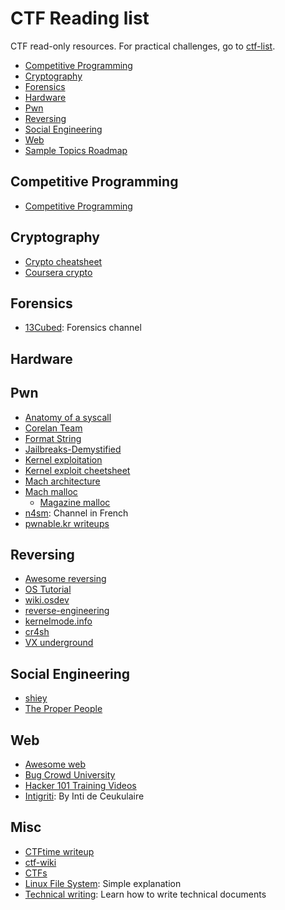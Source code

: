 # CTF Reading list 
CTF read-only resources. For practical challenges, go to [ctf-list](ctf-list.md). 

* [Competitive Programming](#code)
* [Cryptography](#pwn)
* [Forensics](#for)
* [Hardware](#hard)
* [Pwn](#pwn)
* [Reversing](#rev)
* [Social Engineering](#social)
* [Web](#web)
* [Sample Topics Roadmap](#roadmap)

<h2 id="code">Competitive Programming</h2>

* [Competitive Programming](https://cses.fi/book/book.pdf)

<h2 id="crypto">Cryptography</h2>

* [Crypto cheatsheet](https://pequalsnp-team.github.io/cheatsheet/crypto-101)
* [Coursera crypto](https://www.coursera.org/learn/crypto)

<h2 id="for">Forensics</h2>

* [13Cubed](https://www.youtube.com/user/davisrichardg): Forensics channel


<h2 id="hard">Hardware</h2>




<h2 id="pwn">Pwn</h2>

* [Anatomy of a syscall](https://lwn.net/Articles/604287/)
* [Corelan Team](https://www.corelan.be/)
* [Format String](https://www.youtube.com/watch?v=2HxyGWD1htg)
* [Jailbreaks-Demystified](https://geosn0w.github.io/Jailbreaks-Demystified/)
* [Kernel exploitation](https://www.nullbyte.cat/post/linux-kernel-exploit-development-environment/)
* [Kernel exploit cheetsheet](https://anhtai.me/linux-kernel-exploit-cheetsheet/)
* [Mach architecture](https://en.wikibooks.org/wiki/Reverse_Engineering/Mac_OS_X)
* [Mach malloc](https://opensource.apple.com/source/Libc/Libc-594.1.4/gen/malloc.c)
	* [Magazine malloc](https://opensource.apple.com/source/Libc/Libc-594.1.4/gen/magazine_malloc.c)
* [n4sm](https://www.youtube.com/channel/UCMLdzIcHxhrDkgyw9IxgOwQ): Channel in French
* [pwnable.kr writeups](https://research.checkpoint.com/wp-content/uploads/2020/03/pwnable_writeup.pdf)

<h2 id="rev">Reversing</h2>

* [Awesome reversing](https://github.com/tylerha97/awesome-reversing)
* [OS Tutorial](https://github.com/cfenollosa/os-tutorial)
* [wiki.osdev](https://wiki.osdev.org/)
* [reverse-engineering](https://github.com/wtsxDev/reverse-engineering)
* [kernelmode.info](https://www.kernelmode.info/forum/)
* [cr4sh](https://github.com/Cr4sh)
* [VX underground](https://vx-underground.org/zines.html)

<h2 id="social">Social Engineering</h2>

* [shiey](https://www.youtube.com/channel/UCpXwMqnXfJzazKS5fJ8nrVw)
* [The Proper People](https://www.youtube.com/channel/UCcem9I78ybZLHLRUlkUO3sw)

<h2 id="web">Web</h2>

* [Awesome web](https://github.com/infoslack/awesome-web-hacking/blob/master/README.md)
* [Bug Crowd University](https://www.bugcrowd.com/hackers/bugcrowd-university/)
* [Hacker 101 Training Videos](https://www.hacker101.com/videos)
* [Intigriti](https://blog.intigriti.com/): By Inti de Ceukulaire

<h2 id="misc">Misc</h2>

* [CTFtime writeup](https://ctftime.org/writeups)
* [ctf-wiki](https://ctf-wiki.github.io/ctf-wiki/)
* [CTFs](https://github.com/ctfs/)
* [Linux File System](https://www.tldp.org/LDP/Linux-Filesystem-Hierarchy/Linux-Filesystem-Hierarchy.pdf): Simple explanation
* [Technical writing](https://developers.google.com/tech-writing): Learn how to write technical documents
